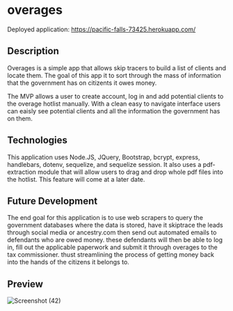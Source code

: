 # overages

Deployed application: https://pacific-falls-73425.herokuapp.com/
## Description



Overages is a simple app that allows skip tracers to build a list of clients and locate them.
The goal of this app it to sort through the mass of information that the government has on citizents it owes money.

The MVP allows a user to create account, log in and add potential clients to the overage hotlist manually. With a clean easy to navigate interface
users can eaisly see potential clients and all the information the government has on them.

## Technologies

This application uses Node.JS, JQuery, Bootstrap, bcrypt, express, handlebars, dotenv, sequelize, and sequelize session.
It also uses a pdf-extraction  module that will allow users to drag and drop whole pdf files into the hotlist. This feature will come at a later date.

## Future Development

The end goal for this application is to use web scrapers to query the government databases where the data is stored, have it skiptrace the leads through social media or ancestry.com then send out automated emails to defendants who are owed money. these defendants will then be able to log in, fill out the applicable paperwork and submit it through overages to the tax commissioner. thust streamlining the process of getting money back into the hands of the citizens it belongs to.

## Preview

![Screenshot (42)](https://user-images.githubusercontent.com/80006081/130167038-9bee1450-4524-4d38-a7e0-930f24084e1a.png)
